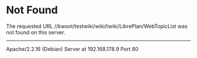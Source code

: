 Not Found
=========

The requested URL //kwoot/testwiki/wiki/twiki/LibrePlan/WebTopicList was not found on this server.

------------------------------------------------------------------------

Apache/2.2.16 (Debian) Server at 192.168.178.9 Port 80
